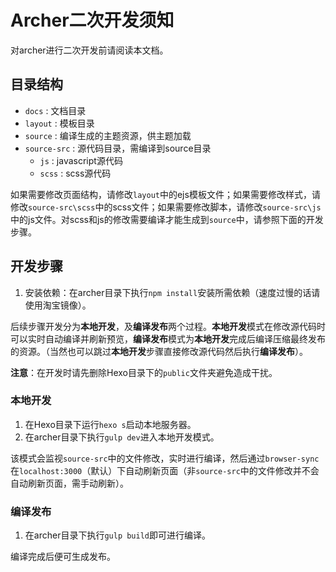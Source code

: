 # Archer二次开发须知

对archer进行二次开发前请阅读本文档。

## 目录结构

- `docs` : 文档目录
- `layout` : 模板目录
- `source` : 编译生成的主题资源，供主题加载
- `source-src` : 源代码目录，需编译到source目录
  - `js` : javascript源代码
  - `scss` : scss源代码

如果需要修改页面结构，请修改`layout`中的ejs模板文件；如果需要修改样式，请修改`source-src\scss`中的scss文件；如果需要修改脚本，请修改`source-src\js`中的js文件。对scss和js的修改需要编译才能生成到`source`中，请参照下面的开发步骤。

## 开发步骤

1. 安装依赖：在archer目录下执行`npm install`安装所需依赖（速度过慢的话请使用淘宝镜像）。

后续步骤开发分为**本地开发**，及**编译发布**两个过程。**本地开发**模式在修改源代码时可以实时自动编译并刷新预览，**编译发布**模式为**本地开发**完成后编译压缩最终发布的资源。（当然也可以跳过**本地开发**步骤直接修改源代码然后执行**编译发布**）。

**注意**：在开发时请先删除Hexo目录下的`public`文件夹避免造成干扰。

### 本地开发

1. 在Hexo目录下运行`hexo s`启动本地服务器。
2. 在archer目录下执行`gulp dev`进入本地开发模式。

该模式会监视`source-src`中的文件修改，实时进行编译，然后通过`browser-sync`在`localhost:3000`（默认）下自动刷新页面（非`source-src`中的文件修改并不会自动刷新页面，需手动刷新）。

### 编译发布

1. 在archer目录下执行`gulp build`即可进行编译。

编译完成后便可生成发布。